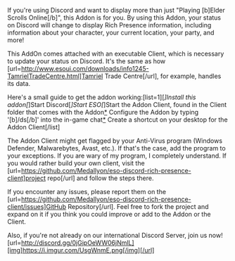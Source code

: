 If you're using Discord and want to display more than just "Playing [b]Elder Scrolls Online[/b]", this Addon is for you.
By using this Addon, your status on Discord will change to display Rich Presence information, including information about your character, your current location, your party, and more!

This AddOn comes attached with an executable Client, which is necessary to update your status on Discord. It's the same as how [url=http://www.esoui.com/downloads/info1245-TamrielTradeCentre.html]Tamriel Trade Centre[/url], for example, handles its data.

Here's a small guide to get the addon working:[list=1][*]Install this addon[*]Start Discord[*]Start ESO[*]Start the Addon Client, found in the Client folder that comes with the Addon[*](Optional) Configure the Addon by typing '[b]/ds[/b]' into the in-game chat[*](Optional) Create a shortcut on your desktop for the Addon Client[/list]

The Addon Client might get flagged by your Anti-Virus program (Windows Defender, Malwarebytes, Avast, etc.). If that's the case, add the program to your exceptions. If you are wary of my program, I completely understand. If you would rather build your own client, visit the [url=https://github.com/Medallyon/eso-discord-rich-presence-client]project repo[/url] and follow the steps there.

If you encounter any issues, please report them on the [url=https://github.com/Medallyon/eso-discord-rich-presence-client/issues]GitHub Repository[/url]. Feel free to fork the project and expand on it if you think you could improve or add to the Addon or the Client.

Also, if you're not already on our international Discord Server, join us now!
[url=http://discord.gg/0jGipOeWW06jNmlL][img]https://i.imgur.com/UsgWnmE.png[/img][/url]
